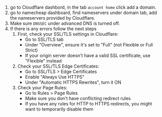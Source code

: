 1. go to Cloudflare dashbord, in the tab `account home` click add a domain.
2. go to namecheap dashboard, find nameservers under domain tab, add the nameservers provided by Cloudflare.
3. Make sure `DNSSEC` under advanced DNS is turned off.
4. If there is any errors follow the next steps
	1. First, check your SSL/TLS settings in Cloudflare:
	    - Go to SSL/TLS tab
	    - Under "Overview", ensure it's set to "Full" (not Flexible or Full Strict)
	    - If your origin server doesn't have a valid SSL certificate, use "Flexible" instead
	2. Check your SSL/TLS Edge Certificates:
	    - Go to SSL/TLS > Edge Certificates
	    - Enable "Always Use HTTPS"
	    - Under "Automatic HTTPS Rewrites", turn it ON
	3. Check your Page Rules:
	    - Go to Rules > Page Rules
	    - Make sure you don't have conflicting redirect rules
	    - If you have any rules for HTTP to HTTPS redirects, you might want to temporarily disable them
